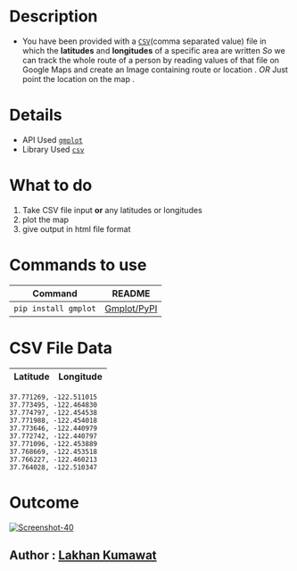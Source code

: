 # Description 
- You have been provided with a [`CSV`](https://www.bigcommerce.com/ecommerce-answers/what-csv-file-and-what-does-it-mean-my-ecommerce-business/#:~:text=A%20CSV%20is%20a%20comma,Microsoft%20Excel%20or%20Google%20Spreadsheets.)(comma separated value) file in which the **latitudes** and **longitudes** of a specific area are written
_So_ we can track the whole route of a person by reading values of that file on Google Maps and create an Image containing route or location .
_OR_ Just point the location on the map .

# Details 
- API Used [`gmplot`](https://github.com/gmplot/gmplot/wiki)
- Library Used [`csv`](https://docs.python.org/3/library/csv.html)

# What to do
1. Take CSV file input **or** any latitudes or longitudes
2. plot the map 
3. give output in html file format

# Commands to use 

| Command | README |
| ------ | ------ |
| `pip install gmplot` | [Gmplot/PyPI](https://pypi.org/project/gmplot/) |

# CSV File Data
   | Latitude |  Longitude |
   | ------ | ------ |
    37.771269, -122.511015
    37.773495, -122.464830
    37.774797, -122.454538
    37.771988, -122.454018
    37.773646, -122.440979
    37.772742, -122.440797
    37.771096, -122.453889
    37.768669, -122.453518
    37.766227, -122.460213
    37.764028, -122.510347

# Outcome 
<a href="https://ibb.co/5sFHX2z"><img src="https://i.ibb.co/wpsmZYb/Screenshot-40.png" alt="Screenshot-40" border="0"></a>

## Author : [Lakhan Kumawat](https://github.com/Lakhankumawat)
    
    
